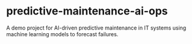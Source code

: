 # predictive-maintenance-ai-ops
A demo project for AI-driven predictive maintenance in IT systems using machine learning models to forecast failures.
